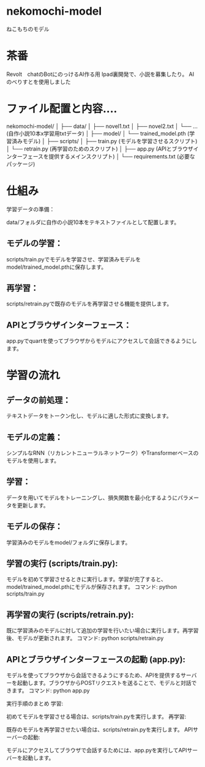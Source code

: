 # nekomochi-model
ねこもちのモデル
# 茶番
Revolt　chatのBotにのっけるAI作る用
Ipad裏開発で、小説を募集したり。
AIのべりすとを使用しました

# ファイル配置と内容....
nekomochi-model/
│
├── data/
│   ├── novel1.txt
│   ├── novel2.txt
│   └── ...  (自作小説10本x学習用txtデータ)
│
├── model/
│   └── trained_model.pth  (学習済みモデル)
│
├── scripts/
│   ├── train.py          (モデルを学習させるスクリプト)
│   └── retrain.py        (再学習のためのスクリプト)
│
├── app.py                (APIとブラウザインターフェースを提供するメインスクリプト)
│
└── requirements.txt      (必要なパッケージ)

# 仕組み
学習データの準備：

data/フォルダに自作の小説10本をテキストファイルとして配置します。
## モデルの学習：

scripts/train.pyでモデルを学習させ、学習済みモデルをmodel/trained_model.pthに保存します。
## 再学習：

scripts/retrain.pyで既存のモデルを再学習させる機能を提供します。
## APIとブラウザインターフェース：

app.pyでquartを使ってブラウザからモデルにアクセスして会話できるようにします。
# 学習の流れ
## データの前処理：

テキストデータをトークン化し、モデルに適した形式に変換します。
## モデルの定義：

シンプルなRNN（リカレントニューラルネットワーク）やTransformerベースのモデルを使用します。
## 学習：

データを用いてモデルをトレーニングし、損失関数を最小化するようにパラメータを更新します。
## モデルの保存：

学習済みのモデルをmodel/フォルダに保存します。

## 学習の実行 (scripts/train.py):

モデルを初めて学習させるときに実行します。学習が完了すると、model/trained_model.pthにモデルが保存されます。
コマンド: python scripts/train.py
## 再学習の実行 (scripts/retrain.py):

既に学習済みのモデルに対して追加の学習を行いたい場合に実行します。再学習後、モデルが更新されます。
コマンド: python scripts/retrain.py
## APIとブラウザインターフェースの起動 (app.py):

モデルを使ってブラウザから会話できるようにするため、APIを提供するサーバーを起動します。ブラウザからPOSTリクエストを送ることで、モデルと対話できます。
コマンド: python app.py

実行手順のまとめ
学習:

初めてモデルを学習させる場合は、scripts/train.pyを実行します。
再学習:

既存のモデルを再学習させたい場合は、scripts/retrain.pyを実行します。
APIサーバーの起動:

モデルにアクセスしてブラウザで会話するためには、app.pyを実行してAPIサーバーを起動します。